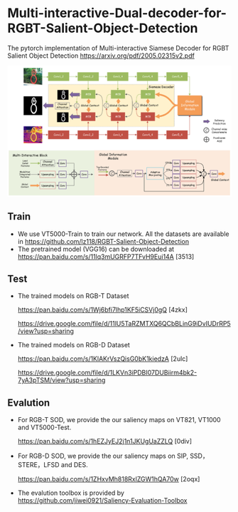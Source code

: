# Multi-interactive-Dual-decoder-for-RGBT-Salient-Object-Detection

The pytorch implementation of Multi-interactive Siamese Decoder for RGBT Salient Object Detection
https://arxiv.org/pdf/2005.02315v2.pdf

![framework](./fig/framework.png)

## Train

- We use VT5000-Train to train our network. All the datasets are available in https://github.com/lz118/RGBT-Salient-Object-Detection
- The pretrained  model (VGG16) can be downloaded at https://pan.baidu.com/s/11lq3mUGRFP7TFvH9Eui14A [3513]


## Test

- The trained models on RGB-T Dataset 

  https://pan.baidu.com/s/1Wj6bfi7lhp1KF5iCSVj0gQ [4zkx]
  
  https://drive.google.com/file/d/11lU5TaRZMTXQ6QCbBLinG9iDvIUDrRP5/view?usp=sharing

- The trained models on RGB-D Dataset 

  https://pan.baidu.com/s/1KlAKrVszQisG0bK1kiedzA [2ulc]
  
  https://drive.google.com/file/d/1LKVn3iPDBI07DUBiirm4bk2-7yA3pTSM/view?usp=sharing

## Evalution

- For RGB-T SOD, we provide the our saliency maps on VT821, VT1000 and VT5000-Test. 

  https://pan.baidu.com/s/1hEZJyEJ2j1n1JKUgUaZZLQ  [0div]


- For RGB-D SOD, we provide the our saliency maps on SIP, SSD，STERE，LFSD and DES. 

  https://pan.baidu.com/s/1ZHxvMh818RxlZGW1hQA70w  [2oqx]

- The evalution toolbox is provided by https://github.com/jiwei0921/Saliency-Evaluation-Toolbox
